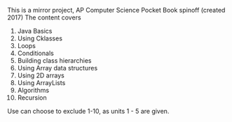 This is a mirror project, AP Computer Science Pocket Book spinoff (created 2017)
The content covers
1) Java Basics
2) Using Cklasses
3) Loops
4) Conditionals
5) Building class hierarchies
6) Using Array data structures
7) Using 2D arrays
8) Using ArrayLists
9) Algorithms
10) Recursion

Use can choose to exclude 1-10, as units 1 - 5 are given.
